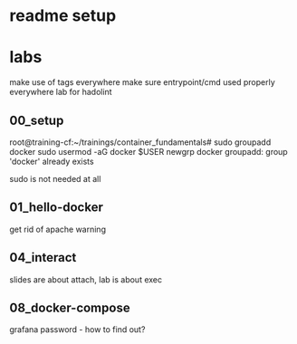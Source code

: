 # readme setup

# labs
make use of tags everywhere
make sure entrypoint/cmd used properly everywhere
lab for hadolint

## 00_setup
root@training-cf:~/trainings/container_fundamentals# sudo groupadd docker
sudo usermod -aG docker $USER
newgrp docker
groupadd: group 'docker' already exists

sudo is not needed at all

## 01_hello-docker
get rid of apache warning

## 04_interact
slides are about attach, lab is about exec

## 08_docker-compose
grafana password - how to find out?
